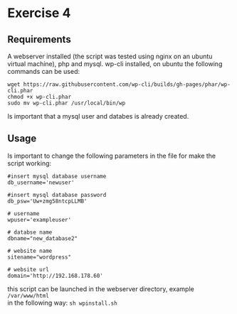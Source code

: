 # Exercise 4

## Requirements

A webserver installed (the script was tested using nginx on an ubuntu virtual machine), php and mysql.
wp-cli installed, on ubuntu the following commands can be used: 
```
wget https://raw.githubusercontent.com/wp-cli/builds/gh-pages/phar/wp-cli.phar
chmod +x wp-cli.phar
sudo mv wp-cli.phar /usr/local/bin/wp
```

Is important that a mysql user and databes is already created.

## Usage

Is important to change the following parameters in the file for make the script working:

```
#insert mysql database username
db_username='newuser'

#insert mysql database password
db_psw='Uw+zmg58ntcpLLMB'

# username
wpuser='exampleuser'

# databse name
dbname="new_database2"

# website name
sitename="wordpress"

# website url
domain='http://192.168.178.60'
````

this script can be launched in the webserver directory, example `/var/www/html`  
in the following way: `sh wpinstall.sh`
